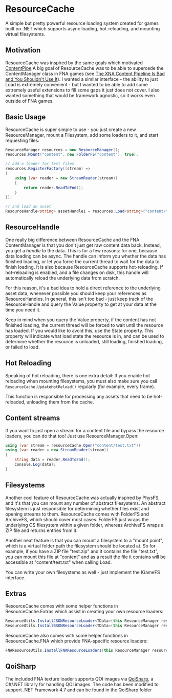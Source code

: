 # ResourceCache

A simple but pretty powerful resource loading system created for games built on .NET which supports async loading, hot-reloading, and mounting virtual filesystems.

## Motivation

ResourceCache was inspired by the same goals which motivated [ContentPipe](https://github.com/GlaireDaggers/ContentPipe)
A big goal of ResourceCache was to be able to supercede the ContentManager class in FNA games (see [The XNA Content Pipeline Is Bad and You Shouldn't Use It](https://flibitijibibo.com/xnacontent.html)). I wanted a similar interface - the ability to just Load<SomeContentType> is extremely convenient - but I wanted to be able to add some extremely useful extensions to fill some gaps it just does not cover. I also wanted something that would be framework agnostic, so it works even outside of FNA games.

## Basic Usage

ResourceCache is super simple to use - you just create a new ResourceManager, mount a Filesystem, add some loaders to it, and start requesting files:

```csharp
ResourceManager resources = new ResourceManager();
resources.Mount("content", new FolderFS("content"), true);

// add a loader for text files
resources.RegisterFactory((stream) =>
{
    using (var reader = new StreamReader(stream))
    {
        return reader.ReadToEnd();
    }
});

// and load an asset
ResourceHandle<string> assetHandle1 = resources.Load<string>("content/test.txt");
```

## ResourceHandle

One really big difference between ResourceCache and the FNA ContentManager is that you don't just get raw content data back. Instead, you get a *handle* to the data. This is for a few reasons: for one, because data loading can be async.
The handle can inform you whether the data has finished loading, or let you force the current thread to wait for the data to finish loading. It is also because ResourceCache supports hot-reloading. If hot-reloading is enabled, and a file changes on disk, this handle will automatically reload the underlying data from scratch. 

For this reason, it's a bad idea to hold a direct reference to the underlying asset data, whenever possible you should keep your references as ResourceHandles. In general, this isn't too bad - just keep track of the ResourceHandle and query the Value property to get at your data at the time you need it.

Keep in mind when you query the Value property, if the content has not finished loading, the current thread will be forced to wait until the resource has loaded. If you would like to avoid this, use the State property.
This property will indicate what load state the resource is in, and can be used to determine whether the resource is unloaded, still loading, finished loading, or failed to load.

## Hot Reloading

Speaking of hot reloading, there is one extra detail: If you enable hot reloading when mounting filesystems, you must also make sure you call
`ResourceCache.UpdateHotReload()` regularly (for example, every frame).

This function is responsible for processing any assets that need to be hot-reloaded, unloading them from the cache.

## Content streams
    
If you want to just open a stream for a content file and bypass the resource loaders, you can do that too! Just use ResourceManager.Open:

```csharp
using (var stream = resourceCache.Open("content/test.txt"))
using (var reader = new StreamReader(stream))
{
    string data = reader.ReadToEnd();
    Console.Log(data);
}
```
    
## Filesystems

Another cool feature of ResourceCache was actually inspired by PhysFS, and it's that you can mount any number of abstract filesystems. An abstract filesystem is just responsible for determining whether files exist and opening streams to them. ResourceCache comes with FolderFS and ArchiveFS, which should cover most cases. FolderFS just wraps the underlying OS filesystem within a given folder, whereas ArchiveFS wraps a ZIP file and returns entries from it.
    
Another neat feature is that you can mount a filesystem to a "mount point", which is a virtual folder path the filesystem should be located at. So for example, if you have a ZIP file "test.zip" and it contains the file "test.txt", you can mount this file at "content" and as a result the file it contains will be accessible at "content/test.txt" when calling Load.

You can write your own filesystems as well - just implement the IGameFS interface.

## Extras

ResourceCache comes with some helper functions in ResourceCache.Extras which assist in creating your own resource loaders:

```csharp
ResourceUtils.InstallJSONResourceLoader<TData>(this ResourceManager resourceCache, JsonSerializerSettings settings = null); // Registers a resource loader for a type which can be deserialized from JSON using Newtonsoft.JSON
ResourceUtils.InstallBSONResourceLoader<TData>(this ResourceManager resourceCache, JsonSerializerSettings settings = null); // Registers a resource loader for a type which can be deserialized from BSON using Newtonsoft.JSON
```

ResourceCache also comes with some helper functions in ResourceCache.FNA which provide FNA-specific resource loaders:

```csharp
FNAResourceUtils.InstallFNAResourceLoaders(this ResourceManager resourceCache, Game game); // Registers loaders for Effect, Texture2D, TextureCube, and SoundEffect for the given Game instance.
```

## QoiSharp

The included FNA texture loader supports QOI images via [QoiSharp](https://github.com/NUlliiON/QoiSharp), a C#/.NET library for handling QOI images. The code has been modified to support .NET Framework 4.7 and can be found in the QoiSharp folder

